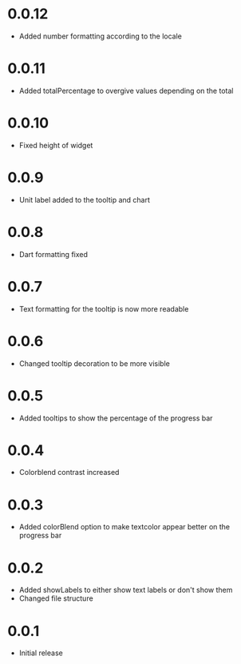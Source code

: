 # 0.0.12

* Added number formatting according to the locale

# 0.0.11

* Added totalPercentage to overgive values depending on the total

# 0.0.10

* Fixed height of widget

# 0.0.9

* Unit label added to the tooltip and chart

# 0.0.8

* Dart formatting fixed

# 0.0.7

* Text formatting for the tooltip is now more readable

# 0.0.6

* Changed tooltip decoration to be more visible

# 0.0.5

* Added tooltips to show the percentage of the progress bar

# 0.0.4

* Colorblend contrast increased

# 0.0.3

* Added colorBlend option to make textcolor appear better on the progress bar

# 0.0.2

* Added showLabels to either show text labels or don't show them
* Changed file structure

# 0.0.1

* Initial release
